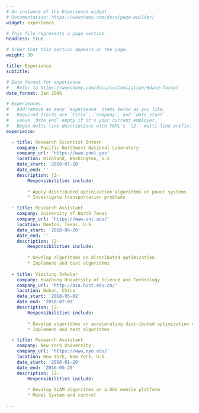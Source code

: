 ```yaml
---
# An instance of the Experience widget.
# Documentation: https://wowchemy.com/docs/page-builder/
widget: experience

# This file represents a page section.
headless: true

# Order that this section appears on the page.
weight: 30

title: Experience
subtitle:

# Date format for experience
#   Refer to https://wowchemy.com/docs/customization/#date-format
date_format: Jan 2006

# Experiences.
#   Add/remove as many `experience` items below as you like.
#   Required fields are `title`, `company`, and `date_start`.
#   Leave `date_end` empty if it's your current employer.
#   Begin multi-line descriptions with YAML's `|2-` multi-line prefix.
experience:

  - title: Research Scientist Intern
    company: Pacific Northwest National Laboratory
    company_url: 'https://www.pnnl.gov'
    location: Richland, Washington, U.S
    date_start: '2020-07-20'
    date_end: ''
    description: |2-
        Responsibilities include:
        
        * Apply distributed optimization algorithms on power systems
        * Investigate transportation problems

  - title: Research Assistant
    company: University of North Texas
    company_url: 'https://www.unt.edu/'
    location: Denton, Texas, U.S
    date_start: '2018-08-20'
    date_end: ''
    description: |2-
        Responsibilities include:
        
        * Develop algorithms on distributed optimization
        * Implement and test algorithms
        
  - title: Visiting Scholar
    company: Huazhong University of Science and Technology
    company_url: 'http://aia.hust.edu.cn/'
    location: Wuhan, China
    date_start: '2018-05-02'
    date_end: '2018-07-02'
    description: |2-
        Responsibilities include:
        
        * Develop algorithms on accelerating distributed optimization of multi-agent systems
        * Implement and test algorithms

  - title: Research Assistant
    company: New York University
    company_url: 'https://www.nyu.edu/'
    location: New York, New York, U.S
    date_start: '2016-01-20'
    date_end: '2016-05-20'
    description: |2-
        Responsibilities include:
        
        * Develop SLAM algorithms on a UGV mobile platform
        * Model System and control
  
---
```

